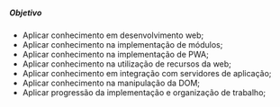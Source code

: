
##### Objetivo
  - Aplicar conhecimento em desenvolvimento web;
  - Aplicar conhecimento na implementação de módulos;
  - Aplicar conhecimento na implementação de PWA;
  - Aplicar conhecimento na utilização de recursos da web;
  - Aplicar conhecimento em integração com servidores de aplicação;
  - Aplicar conhecimento na manipulação da DOM;
  - Aplicar progressão da implementação e organização de trabalho;
